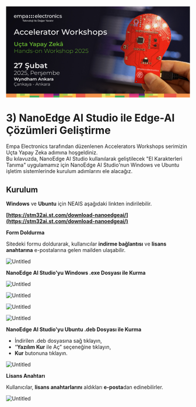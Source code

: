 <p align="center">
    <img src="../Additionals/Empa-Workshops-Template-Banner2.png" alt="Accelerator Workshops" 
    style="display: block; margin: 0 auto"/>
</p>

# 3) NanoEdge AI Studio ile Edge-AI Çözümleri Geliştirme
Empa Electronics tarafından düzenlenen Accelerators Workshops serimizin Uçta Yapay Zeka adımına hoşgeldiniz.  
Bu kılavuzda, NanoEdge AI Studio kullanılarak geliştilecek "El Karakterleri Tanıma" uygulamamız için NanoEdge AI Studio'nun Windows ve Ubuntu işletim sistemlerinde kurulum adımlarını ele alacağız.

## Kurulum

**Windows** ve **Ubuntu** için NEAIS aşağıdaki linkten indirilebilir.

**[https://stm32ai.st.com/download-nanoedgeai/](https://stm32ai.st.com/download-nanoedgeai/)**

**Form Doldurma**

Sitedeki formu doldurarak, kullanıcılar **indirme bağlantısı** ve **lisans anahtarına** e-postalarına gelen mailden ulaşabilir.

![Untitled](./Additionals/NEAIS-Setup/Untitled0.png)

**NanoEdge AI Studio'yu Windows .exe Dosyası ile Kurma**

![Untitled](./Additionals/NEAIS-Setup/Untitled1.png)

![Untitled](./Additionals/NEAIS-Setup/Untitled2.png)

![Untitled](./Additionals/NEAIS-Setup/Untitled3.png)

![Untitled](./Additionals/NEAIS-Setup/Untitled4.png)

**NanoEdge AI Studio'yu Ubuntu .deb Dosyası ile Kurma**

- İndirilen .deb dosyasına sağ tıklayın,
- “**Yazılım Kur** ile Aç” seçeneğine tıklayın,
- **Kur** butonuna tıklayın.

![Untitled](./Additionals/NEAIS-Setup/Untitled5.png)

**Lisans Anahtarı**

Kullanıcılar, **lisans anahtarlarını** aldıkları **e-posta**dan edinebilirler.

![Untitled](./Additionals/NEAIS-Setup/Untitled6.png)